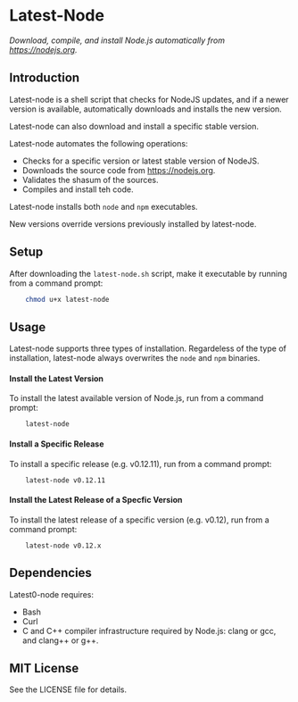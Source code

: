 # Latest-Node

*Download, compile, and install Node.js automatically from https://nodejs.org.*

## Introduction
Latest-node is a shell script that checks for NodeJS updates, and if a newer version is available, automatically downloads and installs the new version.

Latest-node can also download and install a specific stable version.

Latest-node automates the following operations:
* Checks for a specific version or latest stable version of NodeJS.
* Downloads the source code from https://nodejs.org.
* Validates the shasum of the sources.
* Compiles and install teh code.

Latest-node installs both `node` and `npm` executables.

New versions override versions previously installed by latest-node.

## Setup

After downloading the `latest-node.sh` script, make it executable by running from a command prompt:
~~~ bash
	chmod u+x latest-node
~~~

## Usage

Latest-node supports three types of installation. Regardeless of the type of installation, latest-node always overwrites the `node` and `npm` binaries.

#### Install the Latest Version
To install the latest available version of Node.js, run from a command prompt:
~~~
	latest-node
~~~

#### Install a Specific Release
To install a specific release (e.g. v0.12.11), run from a command prompt:
~~~
	latest-node v0.12.11
~~~

#### Install the Latest Release of a Specfic Version
To install the latest release of a specific version (e.g. v0.12), run from a command prompt:
~~~
	latest-node v0.12.x
~~~


## Dependencies

Latest0-node requires:
* Bash
* Curl
* C and C++ compiler infrastructure required by Node.js: clang or gcc, and clang++ or g++.


## MIT License

See the LICENSE file for details. 


